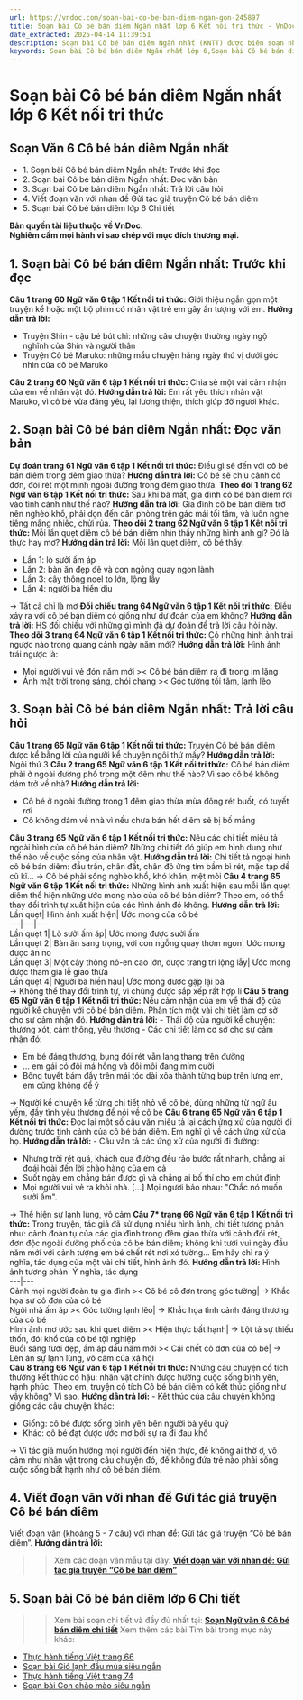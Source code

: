 ```yaml
---
url: https://vndoc.com/soan-bai-co-be-ban-diem-ngan-gon-245897
title: Soạn bài Cô bé bán diêm Ngắn nhất lớp 6 Kết nối tri thức - VnDoc.com
date_extracted: 2025-04-14 11:39:51
description: Soạn bài Cô bé bán diêm Ngắn nhất (KNTT) được biên soạn nhằm giúp các em HS đạt kết quả tốt trong quá trình làm bài tập và học tập môn Ngữ văn lớp 6.
keywords: Soạn bài Cô bé bán diêm Ngắn nhất lớp 6,Soạn bài Cô bé bán diêm ngắn gọn,Soạn bài Cô bé bán diêm ngắn nhất,Soạn bài Cô bé bán diêm Ngắn nhất lớp 6 Kết nối tri thức,Soạn bài Cô bé bán diêm ngắn,Soạn bài Cô bé bán diêm siêu ngắn,Soạn bài Cô bé bán diêm lớp 6,Soạn bài Cô bé bán diêm lớp 6 tập 1,Soạn bài Cô bé bán diêm chi tiết,Soạn bài Cô bé bán diêm hay nhất,Soạn bài Cô bé bán diêm kết nối tri thức,Soạn văn 6 Cô bé bán diêm,Soạn văn Cô bé bán diêm,Soạn Cô bé bán diêm,Soạn bài Cô bé bán diêm
---
```


# Soạn bài Cô bé bán diêm Ngắn nhất lớp 6 Kết nối tri thức
## **Soạn Văn 6 Cô bé bán diêm Ngắn nhất**
  * 1\. Soạn bài Cô bé bán diêm Ngắn nhất: Trước khi đọc
  * 2\. Soạn bài Cô bé bán diêm Ngắn nhất: Đọc văn bản
  * 3\. Soạn bài Cô bé bán diêm Ngắn nhất: Trả lời câu hỏi
  * 4\. Viết đoạn văn với nhan đề Gửi tác giả truyện Cô bé bán diêm
  * 5\. Soạn bài Cô bé bán diêm lớp 6 Chi tiết

**Bản quyền tài liệu thuộc về VnDoc.  
Nghiêm cấm mọi hành vi sao chép với mục đích thương mại.**
## **1\. Soạn bài Cô bé bán diêm Ngắn nhất: Trước khi đọc**
**Câu 1 trang 60 Ngữ văn 6 tập 1 Kết nối tri thức:** Giới thiệu ngắn gọn một truyện kể hoặc một bộ phim có nhân vật trẻ em gây ấn tượng với em.
**Hướng dẫn trả lời:**
  * Truyện Shin - cậu bé bút chì: những câu chuyện thường ngày ngộ nghĩnh của Shin và người thân
  * Truyện Cô bé Maruko: những mẩu chuyện hằng ngày thú vị dưới góc nhìn của cô bé Maruko

**Câu 2 trang 60 Ngữ văn 6 tập 1 Kết nối tri thức:** Chia sẻ một vài cảm nhận của em về nhân vật đó.
**Hướng dẫn trả lời:**
Em rất yêu thích nhân vật Maruko, vì cô bé vừa đáng yêu, lại lương thiện, thích giúp đỡ người khác.
## **2\. Soạn bài Cô bé bán diêm Ngắn nhất: Đọc văn bản**
**Dự đoán trang 61 Ngữ văn 6 tập 1 Kết nối tri thức:** Điều gì sẽ đến với cô bé bán diêm trong đêm giao thừa?
**Hướng dẫn trả lời:**
Cô bé sẽ chịu cảnh cô đơn, đói rét một mình ngoài đường trong đêm giao thừa.
**Theo dõi 1 trang 62 Ngữ văn 6 tập 1 Kết nối tri thức:** Sau khi bà mất, gia đình cô bé bán diêm rơi vào tình cảnh như thế nào?
**Hướng dẫn trả lời:**
Gia đình cô bé bán diêm trở nên nghèo khổ, phải dọn đến căn phòng trên gác mái tối tăm, và luôn nghe tiếng mắng nhiếc, chửi rủa.
**Theo dõi 2 trang 62 Ngữ văn 6 tập 1 Kết nối tri thức:** Mỗi lần quẹt diêm cô bé bán diêm nhìn thấy những hình ảnh gì? Đó là thực hay mơ?
**Hướng dẫn trả lời:**
Mỗi lần quẹt diêm, cô bé thấy:
  * Lần 1: lò sưởi ấm áp
  * Lần 2: bàn ăn đẹp đẽ và con ngỗng quay ngon lành
  * Lần 3: cây thông noel to lớn, lộng lẫy
  * Lần 4: người bà hiền dịu

→ Tất cả chỉ là mơ
**Đối chiếu trang 64 Ngữ văn 6 tập 1 Kết nối tri thức:** Điều xảy ra với cô bé bán diêm có giống như dự đoán của em không?
**Hướng dẫn trả lời:**
HS đối chiếu với những gì mình đã dự đoán để trả lời câu hỏi này.
**Theo dõi 3 trang 64 Ngữ văn 6 tập 1 Kết nối tri thức:** Có những hình ảnh trái ngược nào trong quang cảnh ngày năm mới?
**Hướng dẫn trả lời:**
Hình ảnh trái ngược là:
  * Mọi người vui vẻ đón năm mới >< Cô bé bán diêm ra đi trong im lặng
  * Ánh mặt trời trong sáng, chói chang >< Góc tường tối tăm, lạnh lẽo

## **3\. Soạn bài Cô bé bán diêm Ngắn nhất: Trả lời câu hỏi**
**Câu 1 trang 65 Ngữ văn 6 tập 1 Kết nối tri thức:** Truyện Cô bé bán diêm được kể bằng lời của người kể chuyện ngôi thứ mấy?
**Hướng dẫn trả lời:**
Ngôi thứ 3
**Câu 2 trang 65 Ngữ văn 6 tập 1 Kết nối tri thức:** Cô bé bán diêm phải ở ngoài đường phố trong một đêm như thế nào? Vì sao cô bé không dám trở về nhà?
**Hướng dẫn trả lời:**
  * Cô bé ở ngoài đường trong 1 đêm giao thừa mùa đông rét buốt, có tuyết rơi
  * Cô không dám về nhà vì nếu chưa bán hết diêm sẽ bị bố mắng

**Câu 3 trang 65 Ngữ văn 6 tập 1 Kết nối tri thức:** Nêu các chi tiết miêu tả ngoài hình của cô bé bán diêm? Những chi tiết đó giúp em hình dung như thế nào về cuộc sống của nhân vật.
**Hướng dẫn trả lời:**
Chi tiết tả ngoại hình cô bé bán diêm: đầu trần, chân đất, chân đỏ ửng tím bầm bì rét, mặc tạp dề cũ kĩ...
→ Cô bé phải sống nghèo khổ, khó khăn, mệt mỏi
**Câu 4 trang 65 Ngữ văn 6 tập 1 Kết nối tri thức:** Những hình ảnh xuất hiện sau mỗi lần quẹt diêm thể hiện những ước mong nào của cô bé bán diêm? Theo em, có thể thay đổi trình tự xuất hiện của các hình ảnh đó không.
**Hướng dẫn trả lời:**
Lần quẹt| Hình ảnh xuất hiện| Ước mong của cô bé  
---|---|---  
Lần quẹt 1| Lò sưởi ấm áp| Ước mong được sưởi ấm  
Lần quẹt 2| Bàn ăn sang trọng, với con ngỗng quay thơm ngon| Ước mong được ăn no  
Lần quẹt 3| Một cây thông nô-en cao lớn, được trang trí lộng lẫy| Ước mong được tham gia lễ giao thừa  
Lần quẹt 4| Người bà hiền hậu| Ước mong được gặp lại bà  
→ Không thể thay đổi trình tự, vì chúng được sắp xếp rất hợp lí
**Câu 5 trang 65 Ngữ văn 6 tập 1 Kết nối tri thức:** Nêu cảm nhận của em về thái độ của người kể chuyện với cô bé bán diêm. Phân tích một vài chi tiết làm cơ sở cho sự cảm nhận đó.
**Hướng dẫn trả lời:**
\- Thái độ của người kể chuyện: thương xót, cảm thông, yêu thương
\- Các chi tiết làm cơ sở cho sự cảm nhận đó:
  * Em bé đáng thương, bụng đói rét vẫn lang thang trên đường
  * ... em gái có đôi má hồng và đôi môi đang mỉm cười
  * Bông tuyết bám đầy trên mái tóc dài xõa thành từng búp trên lưng em, em cũng không để ý

→ Người kể chuyện kể từng chi tiết nhỏ về cô bé, dùng những từ ngữ âu yếm, đầy tình yêu thương để nói về cô bé
**Câu 6 trang 65 Ngữ văn 6 tập 1 Kết nối tri thức:** Đọc lại một số câu văn miêu tả lại cách ứng xử của người đi đường trước tình cảnh của cô bé bán diêm. Em nghĩ gì về cách ứng xử của họ.
**Hướng dẫn trả lời:**
\- Câu văn tả các ứng xử của người đi đường:
  * Nhưng trời rét quá, khách qua đường đều rảo bước rất nhanh, chẳng ai đoái hoài đến lời chào hàng của em cả
  * Suốt ngày em chẳng bán được gì và chẳng ai bố thí cho em chút đỉnh
  * Mọi người vui vẻ ra khỏi nhà. \[...\] Mọi người bảo nhau: "Chắc nó muốn sưởi ấm".

→ Thể hiện sự lạnh lùng, vô cảm
**Câu 7\* trang 66 Ngữ văn 6 tập 1 Kết nối tri thức:** Trong truyện, tác giả đã sử dụng nhiều hình ảnh, chi tiết tương phản như: cảnh đoàn tụ của các gia đình trong đêm giao thừa với cảnh đói rét, đơn độc ngoài đường phố của cô bé bán diêm; không khi tươi vui ngày đầu năm mới với cảnh tượng em bé chết rét nơi xó tường... Em hãy chỉ ra ý nghĩa, tác dụng của một vài chi tiết, hình ảnh đó.
**Hướng dẫn trả lời:**
Hình ảnh tương phản| Ý nghĩa, tác dụng  
---|---  
Cảnh mọi người đoàn tụ gia đình >< Cô bé cô đơn trong góc tường| → Khắc họa sự cô đơn của cô bé  
Ngôi nhà ấm áp >< Góc tường lạnh lẽo| → Khắc họa tình cảnh đáng thương của cô bé  
Hình ảnh mơ ước sau khi quẹt diêm >< Hiện thực bất hạnh| → Lột tả sự thiếu thốn, đói khổ của cô bé tội nghiệp  
Buổi sáng tươi đẹp, ấm áp đầu năm mới >< Cái chết cô đơn của cô bé| → Lên án sự lạnh lùng, vô cảm của xã hội  
**Câu 8 trang 66 Ngữ văn 6 tập 1 Kết nối tri thức:** Những câu chuyện cổ tích thường kết thúc có hậu: nhân vật chính được hưởng cuộc sống bình yên, hạnh phúc. Theo em, truyện cổ tích Cô bé bán diêm có kết thúc giống như vậy không? Vì sao.
**Hướng dẫn trả lời:**
\- Kết thúc của câu chuyện không giống các câu chuyện khác:
  * Giống: cô bé được sống bình yên bên người bà yêu quý
  * Khác: cô bé đạt được ước mơ bởi sự ra đi đau khổ

→ Vì tác giả muốn hướng mọi người đến hiện thực, để không ai thờ ơ, vô cảm như nhân vật trong câu chuyện đó, để không đứa trẻ nào phải sống cuộc sống bất hạnh như cô bé bán diêm.
## **4.** Viết đoạn văn với nhan đề Gửi tác giả truyện Cô bé bán diêm
Viết đoạn văn \(khoảng 5 - 7 câu\) với nhan đề: Gửi tác giả truyện “Cô bé bán diêm”.
**Hướng dẫn trả lời:**
>> Xem các đoạn văn mẫu tại đây: **[Viết đoạn văn với nhan đề: Gửi tác giả truyện “Cô bé bán diêm”](<https://vndoc.com/viet-doan-van-voi-nhan-de-gui-tac-gia-truyen-co-be-ban-diem-245883>)**
## **5\. Soạn bài Cô bé bán diêm lớp 6 Chi tiết**
>> Xem bài soạn chi tiết và đầy đủ nhất tại: **[Soạn Ngữ văn 6 Cô bé bán diêm chi tiết](<https://vndoc.com/soan-co-be-ban-diem-234185>)**
Xem thêm các bài Tìm bài trong mục này khác:
  * [Thực hành tiếng Việt trang 66](</soan-van-6-trang-66-tap-1-ket-noi-tri-thuc-ngan-nhat-330075>)
  * [Soạn bài Gió lạnh đầu mùa siêu ngắn](</soan-bai-gio-lanh-dau-mua-sieu-ngan-245980>)
  * [Thực hành tiếng Việt trang 74](</soan-van-6-trang-74-tap-1-ket-noi-tri-thuc-ngan-nhat-330083>)
  * [Soạn bài Con chào mào siêu ngắn](</soan-bai-con-chao-mao-sieu-ngan-246003>)


